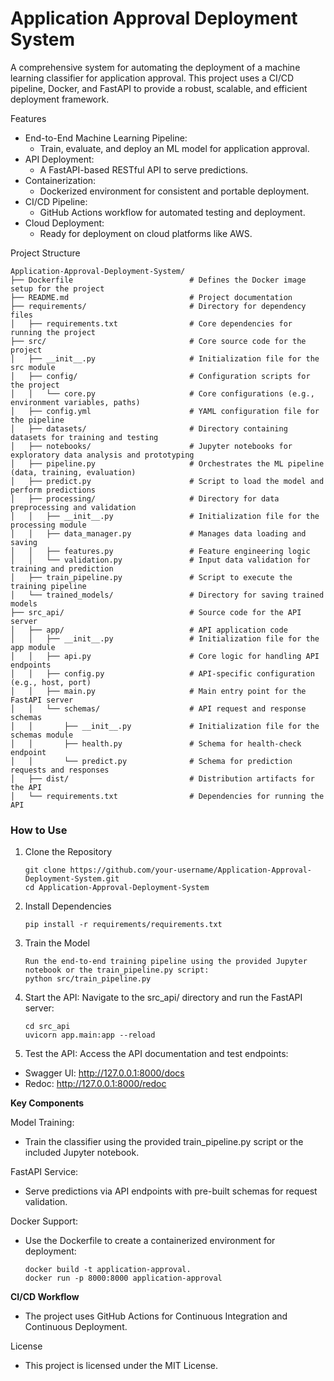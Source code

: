 # Application Approval Deployment System

A comprehensive system for automating the deployment of a machine learning classifier for application approval. This project uses a CI/CD pipeline, Docker, and FastAPI to provide a robust, scalable, and efficient deployment framework.

Features
- End-to-End Machine Learning Pipeline:
    - Train, evaluate, and deploy an ML model for application approval.
- API Deployment:
    - A FastAPI-based RESTful API to serve predictions.
- Containerization:
    - Dockerized environment for consistent and portable deployment.
- CI/CD Pipeline:
    - GitHub Actions workflow for automated testing and deployment.
- Cloud Deployment:
    - Ready for deployment on cloud platforms like AWS.

Project Structure
```
Application-Approval-Deployment-System/
├── Dockerfile                          # Defines the Docker image setup for the project
├── README.md                           # Project documentation
├── requirements/                       # Directory for dependency files
│   ├── requirements.txt                # Core dependencies for running the project
├── src/                                # Core source code for the project
│   ├── __init__.py                     # Initialization file for the src module
│   ├── config/                         # Configuration scripts for the project
│   │   └── core.py                     # Core configurations (e.g., environment variables, paths)
│   ├── config.yml                      # YAML configuration file for the pipeline
│   ├── datasets/                       # Directory containing datasets for training and testing
│   ├── notebooks/                      # Jupyter notebooks for exploratory data analysis and prototyping
│   ├── pipeline.py                     # Orchestrates the ML pipeline (data, training, evaluation)
│   ├── predict.py                      # Script to load the model and perform predictions
│   ├── processing/                     # Directory for data preprocessing and validation
│   │   ├── __init__.py                 # Initialization file for the processing module
│   │   ├── data_manager.py             # Manages data loading and saving
│   │   ├── features.py                 # Feature engineering logic
│   │   └── validation.py               # Input data validation for training and prediction
│   ├── train_pipeline.py               # Script to execute the training pipeline
│   └── trained_models/                 # Directory for saving trained models
├── src_api/                            # Source code for the API server
│   ├── app/                            # API application code
│   │   ├── __init__.py                 # Initialization file for the app module
│   │   ├── api.py                      # Core logic for handling API endpoints
│   │   ├── config.py                   # API-specific configuration (e.g., host, port)
│   │   ├── main.py                     # Main entry point for the FastAPI server
│   │   └── schemas/                    # API request and response schemas
│   │       ├── __init__.py             # Initialization file for the schemas module
│   │       ├── health.py               # Schema for health-check endpoint
│   │       └── predict.py              # Schema for prediction requests and responses
│   ├── dist/                           # Distribution artifacts for the API
│   └── requirements.txt                # Dependencies for running the API
```

### How to Use

1. Clone the Repository

    ```
    git clone https://github.com/your-username/Application-Approval-Deployment-System.git
    cd Application-Approval-Deployment-System
    ```

2. Install Dependencies

    ```
    pip install -r requirements/requirements.txt
    ```

3. Train the Model

    ```
    Run the end-to-end training pipeline using the provided Jupyter notebook or the train_pipeline.py script:
    python src/train_pipeline.py
    ```

4. Start the API: Navigate to the src_api/ directory and run the FastAPI server:
    ```
    cd src_api
    uvicorn app.main:app --reload
    ```

5. Test the API: Access the API documentation and test endpoints:
- Swagger UI: http://127.0.0.1:8000/docs
- Redoc: http://127.0.0.1:8000/redoc

**Key Components**

Model Training:
- Train the classifier using the provided train_pipeline.py script or the included Jupyter notebook.


FastAPI Service:
- Serve predictions via API endpoints with pre-built schemas for request validation.

Docker Support:
- Use the Dockerfile to create a containerized environment for deployment:
    ```
    docker build -t application-approval.
    docker run -p 8000:8000 application-approval
    ```


**CI/CD Workflow**
- The project uses GitHub Actions for Continuous Integration and Continuous Deployment.

License
- This project is licensed under the MIT License.